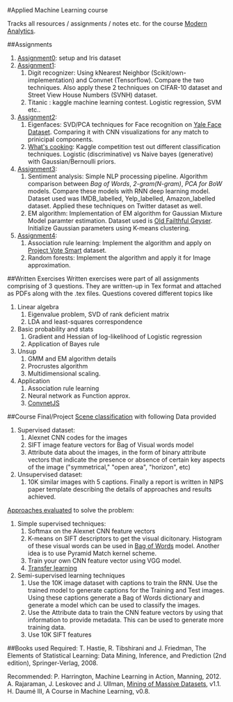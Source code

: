 #Applied Machine Learning course

Tracks all resources / assignments / notes etc. for the course 
[Modern Analytics](http://cs5785-cornell-tech.github.io/). 

##Assignments
1. [Assignment0](https://github.com/kulinseth/modern-analytics/tree/master/assignment0): setup and Iris dataset
2. [Assignment1](https://github.com/kulinseth/modern-analytics/tree/master/assignment1):
   1. Digit recognizer: Using kNearest Neighbor (Scikit/own-implementation) and Convnet (Tensorflow). Compare the two
      techniques. Also apply these 2 techniques on CIFAR-10 dataset and Street View House Numbers (SVNH) dataset.
   2. Titanic : kaggle machine learning contest. Logistic regression, SVM etc..
3. [Assignment2](https://github.com/kulinseth/modern-analytics/tree/master/assignment2):
   1. Eigenfaces: SVD/PCA techniques for Face recognition on [Yale Face Dataset](http://vision.ucsd.edu/~leekc/ExtYaleDatabase/Yale%20Face%20Database.htm). 
      Comparing it with CNN visualizations for any match to prinicipal components.
   2. [What's cooking](https://www.kaggle.com/c/whats-cooking): Kaggle competition test out different classification techniques.
      Logistic (discriminative) vs Naive bayes (generative) with Gaussian/Bernoulli priors.
4. [Assignment3](https://github.com/kulinseth/modern-analytics/tree/master/assignment3):
   1. Sentiment analysis: Simple NLP processing pipeline. Algorithm comparison between _Bag of Words_, _2-gram(N-gram)_, _PCA for BoW_ models. Compare these
      models with RNN deep learning model. Dataset used was IMDB_labelled, Yelp_labelled, Amazon_labelled dataset. Applied these
      techniques on Twitter dataset as well.
   2. EM algorithm: Implementation of EM algorithm for Gaussian Mixture Model paramter estimation. Dataset used is [Old
      Failthful Geyser](http://www.stat.cmu.edu/~larry/all-of-statistics/=data/faithful.dat). Initialize Gaussian parameters
      using K-means clustering.
5. [Assignment4]():
   1. Association rule learning: Implement the algorithm and apply on [Project Vote Smart](http://api.votesmart.org/docs/index.html) dataset.
   2. Random forests: Implement the algorithm and apply it for Image approximation.

##Written Exercises
Written exercises were part of all assignments comprising of 3 questions. They are written-up in Tex format and attached as PDFs
along with the .tex files. Questions covered different topics like 
1. Linear algebra
   1. Eigenvalue problem, SVD of rank deficient matrix
   2. LDA and least-squares correspondence 
2. Basic probability and stats
   1. Gradient and Hessian of log-likelihood of Logistic regression
   2. Application of Bayes rule
3. Unsup
   1. GMM and EM algorithm details
   2. Procrustes algorithm
   3. Multidimensional scaling.
4. Application
   1. Association rule learning
   2. Neural network as Function approx.
   3. [ConvnetJS](http://cs.stanford.edu/people/karpathy/convnetjs/demo/image_regression.html) 

##Course Final/Project
[Scene classification](https://inclass.kaggle.com/c/cornell-tech-cs5785-2015-fall-final) with following Data provided
1. Supervised dataset:
    1. Alexnet CNN codes for the images
    2. SIFT image feature vectors for Bag of Visual words model
    3. Attribute data about the images, in the form of binary attribute vectors that indicate
       the presence or absence of certain key aspects of the image ("symmetrical," "open area", "horizon", etc)
2. Unsupervised dataset:
    1. 10K similar images with 5 captions.
Finally a report is written in NIPS paper template describing the details of approaches and results achieved.

[Approaches evaluated](https://github.com/kulinseth/modern-analytics/tree/master/final) to solve the problem:
1. Simple supervised techniques:
    1. Softmax on the Alexnet CNN feature vectors
    2. K-means on SIFT descriptors to get the visual dicitonary. Histogram of these visual words can be used 
    in [Bag of Words](http://www.computervisionblog.com/2015/01/from-feature-descriptors-to-deep.html) model. Another idea is to use Pyramid Match kernel scheme.
    3. Train your own CNN feature vector using VGG model.
    4. [Transfer learning](https://www.tensorflow.org/versions/r0.7/tutorials/image_recognition/index.html)
2. Semi-supervised learning techniques
    1. Use the 10K image dataset with captions to train the RNN. Use the trained model to generate captions for the Training
       and Test images. Using these captions generate a Bag of Words dictionary and generate a model which can be used to classify the images.
    2. Use the Attribute data to train the CNN feature vectors by using that information to provide metadata. This can be used
       to generate more training data.
    3. Use 10K SIFT features 

##Books used
Required: 
T. Hastie, R. Tibshirani and J. Friedman, The Elements of Statistical Learning: Data Mining, Inference, and Prediction (2nd edition), Springer-Verlag, 2008.

Recommended: 
P. Harrington, Machine Learning in Action, Manning, 2012.
A. Rajaraman, J. Leskovec and J. Ullman, [Mining of Massive Datasets](http://web.stanford.edu/class/cs246/handouts.html), v1.1.
H. Daumé III, A Course in Machine Learning, v0.8.



